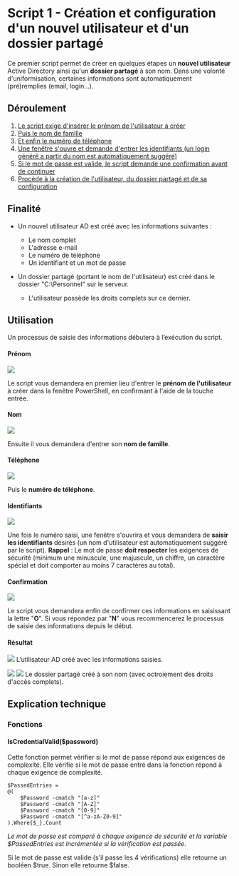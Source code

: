 ﻿# Script 1 - Création et configuration d'un nouvel utilisateur et d'un dossier partagé

Ce premier script permet de créer en quelques étapes un **nouvel utilisateur** Active Directory ainsi qu'un **dossier partagé** à son nom. Dans une volonté d'uniformisation, certaines informations sont automatiquement (pré)remplies (email, login...).

## Déroulement 
 1. [Le script exige d'insérer le prénom de l'utilisateur à créer](#Prénom)
 2. [Puis le nom de famille](#Nom)
 3. [Et enfin le numéro de téléphone](#Téléphone)
 4. [Une fenêtre s'ouvre et demande d'entrer les identifiants (un login généré a partir du nom est automatiquement suggéré)](#Identifiants)
 5. [Si le mot de passe est valide, le script demande une confirmation avant de continuer](#Confirmation)
 6. [Procède à la création de l'utilisateur, du dossier partagé et de sa configuration](#Résultat)

## Finalité
- Un nouvel utilisateur AD est créé avec les informations suivantes :
	-	Le nom complet
	-	L'adresse e-mail
	-	Le numéro de téléphone
	-	Un identifiant et un mot de passe

- Un dossier partagé (portant le nom de l'utilisateur) est créé dans le dossier "C:\Personnel" sur le serveur.
	- L'utilisateur possède les droits complets sur ce dernier.

## Utilisation
Un processus de saisie des informations débutera à l’exécution du script.
#### Prénom
![](https://imgur.com/i7RCFdF.png)

Le script vous demandera en premier lieu d'entrer le **prénom de l'utilisateur** à créer dans la fenêtre PowerShell, en confirmant à l'aide de la touche entrée.

#### Nom
![](https://imgur.com/4QfwIo9.png)

Ensuite il vous demandera d'entrer son **nom de famille**.

#### Téléphone
![](https://imgur.com/DChKEEI.png)

Puis le **numéro de téléphone**.

#### Identifiants
![](https://imgur.com/W4x9qf8.png)

Une fois le numéro saisi, une fenêtre s'ouvrira et vous demandera de **saisir les identifiants** désirés (un nom d'utilisateur est automatiquement suggéré par le script).
**Rappel** : Le mot de passe **doit respecter** les exigences de sécurité (minimum une minuscule, une majuscule, un chiffre, un caractère spécial et doit comporter au moins 7 caractères au total).

#### Confirmation
![](https://imgur.com/0s3Hf07.png)

Le script vous demandera enfin de confirmer ces informations en saisissant la lettre "**O**".
Si vous répondez par "**N**" vous recommencerez le processus de saisie des informations depuis le début.

#### Résultat

![](https://imgur.com/MkHGxBu.png)
L’utilisateur AD créé avec les informations saisies.

![](https://imgur.com/j9i0TOF.png)
![](https://imgur.com/Rfw4vfa.png)
Le dossier partagé créé à son nom (avec octroiement des droits d'accès complets).

## Explication technique

### Fonctions 
#### IsCredentialValid($password)
Cette fonction permet vérifier si le mot de passe répond aux exigences de complexité. 
Elle vérifie si le mot de passe entré dans la fonction répond à chaque exigence de complexité.

    $PassedEntries =
    @(
        $Password -cmatch "[a-z]"
        $Password -cmatch "[A-Z]"
        $Password -cmatch "[0-9]"
        $Password -cmatch "[^a-zA-Z0-9]"
    ).Where{$_}.Count
*Le mot de passe est comparé à chaque exigence de sécurité et la variable $PassedEntries est incrémentée si la vérification est passée.*

Si le mot de passe est valide (s'il passe les 4 vérifications) elle retourne un booléen $true. Sinon elle retourne $false.



